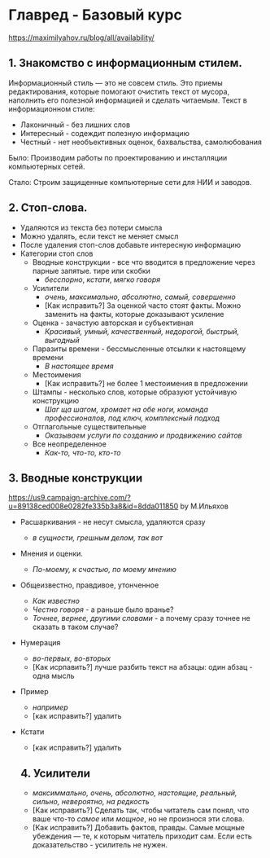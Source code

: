 # Главред - Базовый курс
https://maximilyahov.ru/blog/all/availability/

## 1. Знакомство с информационным стилем.
Информационный стиль — это не совсем стиль. Это приемы редактирования, которые помогают очистить текст от мусора, наполнить его полезной информацией и сделать читаемым.
Текст в информационном стиле:
* Лаконичный - без лишних слов
* Интересный - содеждит полезную информацию
* Честный - нет необъективных оценок, бахвальства, самолюбования

Было:
Производим работы по проектированию и инсталляции компьютерных сетей.

Стало:
Строим защищенные компьютерные сети для НИИ и заводов.


## 2. Стоп-слова.
* Удаляются из текста без потери смысла
* Можно удалять, если текст не меняет смысл
* После удаления стоп-слов добавьте интересную информацию
* Категории стоп слов
    * Вводные конструкции - все что вводится в предложение через парные запятые. тире или скобки
        * _бесспорно_, _кстати_, _мягко говоря_
    * Усилители
      * _очень, максимально, абсолютно, самый, совершенно_
      * [Как исправить?] За оценкой часто стоят факты. Можно заменить на факты, которые доказывают усиление
    * Оценка - зачастую авторская и субъективная
      * _Красивый, умный, качественный, недорогой, быстрый, выгодный_
    * Паразиты времени - бессмысленные отсылки к настоящему времени
      * _В настоящее время_
    * Местоимения 
      * [Как исправить?] не более 1 местоимения в предложении
    * Штампы - несколько слов, которые образуют устойчивую конструкцию
      * _Шаг ща шагом, хромает на обе ноги, команда профессионалов, под ключ, комплексный подход_
    * Отглагольные существительные
      * _Оказываем услуги по созданию и продвижению сайтов_
    * Все неопределенное
      * _Как-то, что-то, кто-то_ 


## 3. Вводные конструкции
https://us9.campaign-archive.com/?u=89138ced008e0282fe335b3a8&id=8dda011850
by М.Ильяхов

* Расшаркивания - не несут смысла, удаляются сразу
  * _в сущности, грешным делом, так вот_
 * Мнения и оценки.
   * _По-моему, к счастью, по моему мнению_
 * Общеизвестно, правдивое, утонченное
   * _Как известно_
   * _Честно говоря_ - а раньше было вранье?
   * _Точнее, вернее, другими словами_ - а почему сразу точнее не сказать в таком случае?
 * Нумерация
   * _во-первых, во-вторых_
   * [Как исрпавить?] лучше разбить текст на абзацы: один абзац - одна мысль
* Пример
  * _например_
  * [как исправить?] удалить
* Кстати 
  * [как исправить?] удалить
  
  
  ## 4. Усилители
  * _максиммально, очень, абсолютно, настоящие, реальный, сильно, невероятно, на редкость_
  * [Как исправить?] Сделать так, чтобы читатель сам понял, что ваше что-то _самое_ или _мощное_, но не произнося эти слова. 
  * [Как исправить?] Добавить фактов, правды. Самые мощные убеждения — те, к которым читатель приходит сам. Если есть доказательство - усилитель не нужен.

